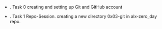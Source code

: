 * . Task 0 creating and setting up Git and GitHub account

* . Task 1 Repo-Session.
	creating a new directory 0x03-git in alx-zero_day repo.
